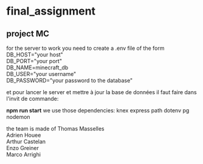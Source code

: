 # final_assignment
## project MC
for the server to work you need to create a .env file of the form  
DB_HOST="your host"  
DB_PORT="your port"  
DB_NAME=minecraft_db  
DB_USER="your username"  
DB_PASSWORD="your password to the database"  

et pour lancer le server et mettre à jour la base de données il faut faire dans l'invit de commande:

**npm run start**
we use those dependencies:
knex
express
path
dotenv
pg
nodemon

the team is made of
    Thomas Masselles  
    Adrien Houee  
    Arthur Castelan  
    Enzo Greiner  
    Marco  Arrighi  
